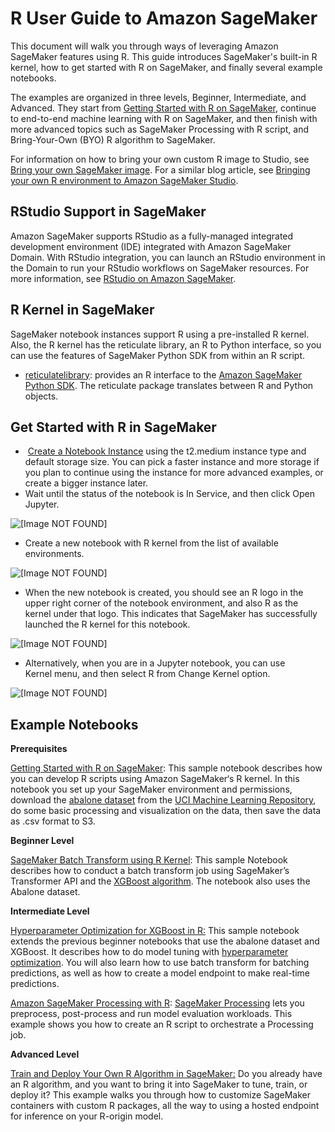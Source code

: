 # R User Guide to Amazon SageMaker<a name="r-guide"></a>

 This document will walk you through ways of leveraging Amazon SageMaker features using R\. This guide introduces SageMaker's built\-in R kernel, how to get started with R on SageMaker, and finally several example notebooks\.

The examples are organized in three levels, Beginner, Intermediate, and Advanced\. They start from [Getting Started with R on SageMaker](https://sagemaker-examples.readthedocs.io/en/latest/r_examples/r_sagemaker_hello_world/r_sagemaker_hello_world.html), continue to end\-to\-end machine learning with R on SageMaker, and then finish with more advanced topics such as SageMaker Processing with R script, and Bring\-Your\-Own \(BYO\) R algorithm to SageMaker\.  

 For information on how to bring your own custom R image to Studio, see [Bring your own SageMaker image](studio-byoi.md)\. For a similar blog article, see [Bringing your own R environment to Amazon SageMaker Studio](http://aws.amazon.com/blogs/machine-learning/bringing-your-own-r-environment-to-amazon-sagemaker-studio/)\.

## RStudio Support in SageMaker<a name="rstudio-for-r"></a>

Amazon SageMaker supports RStudio as a fully\-managed integrated development environment \(IDE\) integrated with Amazon SageMaker Domain\. With RStudio integration, you can launch an RStudio environment in the Domain to run your RStudio workflows on SageMaker resources\. For more information, see [RStudio on Amazon SageMaker](rstudio.md)\.

## R Kernel in SageMaker<a name="r-sagemaker-kernel-ni"></a>

 SageMaker notebook instances support R using a pre\-installed R kernel\. Also, the R kernel has the reticulate library, an R to Python interface, so you can use the features of SageMaker Python SDK from within an R script\. 
+  [reticulatelibrary](https://rstudio.github.io/reticulate/): provides an R interface to the [Amazon SageMaker Python SDK](https://sagemaker.readthedocs.io)\. The reticulate package translates between R and Python objects\. 

## Get Started with R in SageMaker<a name="r-sagemaker-get-started"></a>
+   [Create a Notebook Instance](https://docs.aws.amazon.com/sagemaker/latest/dg/howitworks-create-ws.html) using the t2\.medium instance type and default storage size\. You can pick a faster instance and more storage if you plan to continue using the instance for more advanced examples, or create a bigger instance later\. 
+  Wait until the status of the notebook is In Service, and then click Open Jupyter\. 

 ![\[Image NOT FOUND\]](http://docs.aws.amazon.com/sagemaker/latest/dg/images/An-R-User-Guide-to-SageMaker/An-R-User-Guide-to-SageMaker-1.png) 
+  Create a new notebook with R kernel from the list of available environments\.  

 ![\[Image NOT FOUND\]](http://docs.aws.amazon.com/sagemaker/latest/dg/images/An-R-User-Guide-to-SageMaker/An-R-User-Guide-to-SageMaker-2.png) 
+  When the new notebook is created, you should see an R logo in the upper right corner of the notebook environment, and also R as the kernel under that logo\. This indicates that SageMaker has successfully launched the R kernel for this notebook\. 

 ![\[Image NOT FOUND\]](http://docs.aws.amazon.com/sagemaker/latest/dg/images/An-R-User-Guide-to-SageMaker/An-R-User-Guide-to-SageMaker-3.png) 
+  Alternatively, when you are in a Jupyter notebook, you can use Kernel menu, and then select R from Change Kernel option\. 

 ![\[Image NOT FOUND\]](http://docs.aws.amazon.com/sagemaker/latest/dg/images/An-R-User-Guide-to-SageMaker/An-R-User-Guide-to-SageMaker-4.png) 

## Example Notebooks<a name="r-sagemaker-example-notebooks"></a>

 **Prerequisites** 

 [Getting Started with R on SageMaker](https://sagemaker-examples.readthedocs.io/en/latest/r_examples/r_sagemaker_hello_world/r_sagemaker_hello_world.html): This sample notebook describes how you can develop R scripts using Amazon SageMaker‘s R kernel\. In this notebook you set up your SageMaker environment and permissions, download the [abalone dataset](https://archive.ics.uci.edu/ml/datasets/abalone) from the [UCI Machine Learning Repository](https://archive.ics.uci.edu/ml/index.php), do some basic processing and visualization on the data, then save the data as \.csv format to S3\. 

 **Beginner Level** 

 [SageMaker Batch Transform using R Kernel](https://sagemaker-examples.readthedocs.io/en/latest/r_examples/r_batch_transform/r_xgboost_batch_transform.html): This sample Notebook describes how to conduct a batch transform job using SageMaker’s Transformer API and the [XGBoost algorithm](https://docs.aws.amazon.com/sagemaker/latest/dg/xgboost.html)\. The notebook also uses the Abalone dataset\. 

 **Intermediate Level** 

 [Hyperparameter Optimization for XGBoost in R:](https://sagemaker-examples.readthedocs.io/en/latest/r_examples/r_xgboost_hpo_batch_transform/r_xgboost_hpo_batch_transform.html) This sample notebook extends the previous beginner notebooks that use the abalone dataset and XGBoost\. It describes how to do model tuning with [hyperparameter optimization](https://sagemaker.readthedocs.io/en/stable/tuner.html)\. You will also learn how to use batch transform for batching predictions, as well as how to create a model endpoint to make real\-time predictions\.  

 [Amazon SageMaker Processing with R](https://sagemaker-examples.readthedocs.io/en/latest/r_examples/r_in_sagemaker_processing/r_in_sagemaker_processing.html): [SageMaker Processing](https://aws.amazon.com/blogs/aws/amazon-sagemaker-processing-fully-managed-data-processing-and-model-evaluation/) lets you preprocess, post\-process and run model evaluation workloads\. This example shows you how to create an R script to orchestrate a Processing job\.  

 **Advanced Level** 

 [Train and Deploy Your Own R Algorithm in SageMaker:](https://sagemaker-examples.readthedocs.io/en/latest/r_examples/r_byo_r_algo_hpo/tune_r_bring_your_own.html) Do you already have an R algorithm, and you want to bring it into SageMaker to tune, train, or deploy it? This example walks you through how to customize SageMaker containers with custom R packages, all the way to using a hosted endpoint for inference on your R\-origin model\. 